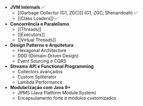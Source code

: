 - **JVM Internals** ✅
    - [[Garbage Collector (G1, ZGC)]] (G1, ZGC, Shenandoah) ✅
    - [[Class Loaders]] ✅
- **Concorrência e Paralelismo**
    - [[Threads]]
    - [[Executors]]
    - [[Virtual Threads]]
- **Design Patterns e Arquitetura**
    - Hexagonal Architecture
    - DDD (Domain-Driven Design)
    - Event Sourcing e CQRS
- **Streams API e Functional Programming**
    - Collectors avançados
    - Custom Spliterator
    - Lambda Performance
- **Modularização com Java 9+**
    - JPMS (Java Platform Module System)
    - Encapsulamento forte e módulos customizados